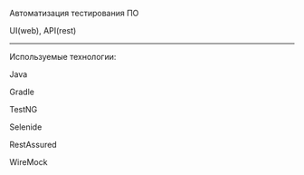 Автоматизация тестирования ПО 

UI(web), 
API(rest)
___

 

Используемые технологии:

Java

Gradle

TestNG

Selenide

RestAssured

WireMock
